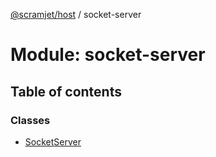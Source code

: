 [@scramjet/host](../README.md) / socket-server

# Module: socket-server

## Table of contents

### Classes

- [SocketServer](../classes/socket_server.socketserver.md)
